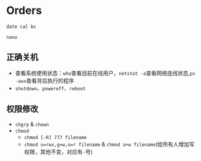 # Orders

`date cal bc`

`nano`

## 正确关机

- 查看系统使用状态：`who`查看目前在线用户，`netstat -a`查看网络连线状态,`ps -aux`查看背后执行的程序
- `shutdown`、`poweroff`、`reboot`
## 权限修改
- `chgrp` & `chown`
- `chmod`
    - `chmod [-R] 777 filename`
    - `chmod u=rwx,g=w,o=r filename` & `chmod a+w filename`(给所有人增加写权限，其他不变，对应有`-`号)
